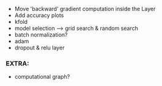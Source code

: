 - Move 'backward' gradient computation inside the Layer
- Add accuracy plots
- kfold
- model selection --> grid search & random search
- batch normalization?
- adam
- dropout & relu layer

### EXTRA:
- computational graph?
